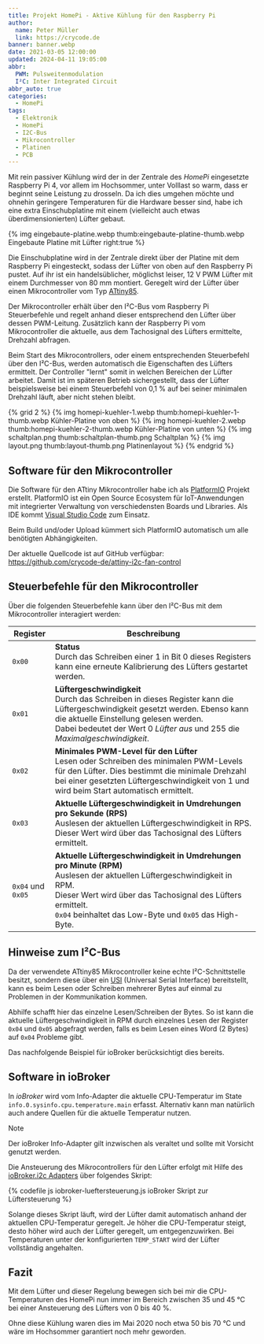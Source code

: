 ```yaml
---
title: Projekt HomePi - Aktive Kühlung für den Raspberry Pi
author:
  name: Peter Müller
  link: https://crycode.de
banner: banner.webp
date: 2021-03-05 12:00:00
updated: 2024-04-11 19:05:00
abbr:
  PWM: Pulsweitenmodulation
  I²C: Inter Integrated Circuit
abbr_auto: true
categories:
  - HomePi
tags:
  - Elektronik
  - HomePi
  - I2C-Bus
  - Mikrocontroller
  - Platinen
  - PCB
---
```


Mit rein passiver Kühlung wird der in der Zentrale des *HomePi* eingesetzte Raspberry Pi 4, vor allem im Hochsommer, unter Volllast so warm, dass er beginnt seine Leistung zu drosseln. Da ich dies umgehen möchte und ohnehin geringere Temperaturen für die Hardware besser sind, habe ich eine extra Einschubplatine mit einem (vielleicht auch etwas überdimensionierten) Lüfter gebaut.

<!-- more -->

{% img eingebaute-platine.webp thumb:eingebaute-platine-thumb.webp Eingebaute Platine mit Lüfter right:true %}

Die Einschubplatine wird in der Zentrale direkt über der Platine mit dem Raspberry Pi eingesteckt, sodass der Lüfter von oben auf den Raspberry Pi pustet. Auf ihr ist ein handelsüblicher, möglichst leiser, 12 V PWM Lüfter mit einem Durchmesser von 80 mm montiert. Geregelt wird der Lüfter über einen Mikrocontroller vom Typ [ATtiny85](https://ww1.microchip.com/downloads/en/DeviceDoc/Atmel-2586-AVR-8-bit-Microcontroller-ATtiny25-ATtiny45-ATtiny85_Datasheet.pdf).

Der Mikrocontroller erhält über den I²C-Bus vom Raspberry Pi Steuerbefehle und regelt anhand dieser entsprechend den Lüfter über dessen PWM-Leitung. Zusätzlich kann der Raspberry Pi vom Mikrocontroller die aktuelle, aus dem Tachosignal des Lüfters ermittelte, Drehzahl abfragen.

Beim Start des Mikrocontrollers, oder einem entsprechenden Steuerbefehl über den I²C-Bus, werden automatisch die Eigenschaften des Lüfters ermittelt. Der Controller "lernt" somit in welchen Bereichen der Lüfter arbeitet. Damit ist im späteren Betrieb sichergestellt, dass der Lüfter beispielsweise bei einem Steuerbefehl von 0,1 % auf bei seiner minimalen Drehzahl läuft, aber nicht stehen bleibt.

{% grid 2 %}
{% img homepi-kuehler-1.webp thumb:homepi-kuehler-1-thumb.webp Kühler-Platine von oben %}
{% img homepi-kuehler-2.webp thumb:homepi-kuehler-2-thumb.webp Kühler-Platine von unten %}
{% img schaltplan.png thumb:schaltplan-thumb.png Schaltplan %}
{% img layout.png thumb:layout-thumb.png Platinenlayout %}
{% endgrid %}

## Software für den Mikrocontroller

Die Software für den ATtiny Mikrocontroller habe ich als [PlatformIO](https://platformio.org/) Projekt erstellt. PlatformIO ist ein Open Source Ecosystem für IoT-Anwendungen mit integrierter Verwaltung von verschiedensten Boards und Libraries. Als IDE kommt [Visual Studio Code](https://code.visualstudio.com/) zum Einsatz.

Beim Build und/oder Upload kümmert sich PlatformIO automatisch um alle benötigten Abhängigkeiten.

Der aktuelle Quellcode ist auf GitHub verfügbar: <https://github.com/crycode-de/attiny-i2c-fan-control>

## Steuerbefehle für den Mikrocontroller

Über die folgenden Steuerbefehle kann über den I²C-Bus mit dem Mikrocontroller interagiert werden:

| Register | Beschreibung |
|---|---|
| `0x00` | **Status**<br />Durch das Schreiben einer 1 in Bit 0 dieses Registers kann eine erneute Kalibrierung des Lüfters gestartet werden. |
| `0x01` | **Lüftergeschwindigkeit**<br />Durch das Schreiben in dieses Register kann die Lüftergeschwindigkeit gesetzt werden. Ebenso kann die aktuelle Einstellung gelesen werden.<br />Dabei bedeutet der Wert 0 *Lüfter aus* und 255 die *Maximalgeschwindigkeit*. |
| `0x02` | **Minimales PWM-Level für den Lüfter**<br />Lesen oder Schreiben des minimalen PWM-Levels für den Lüfter. Dies bestimmt die minimale Drehzahl bei einer gesetzten Lüftergeschwindigkeit von 1 und wird beim Start automatisch ermittelt. |
| `0x03` | **Aktuelle Lüftergeschwindigkeit in Umdrehungen pro Sekunde (RPS)**<br />Auslesen der aktuellen Lüftergeschwindigkeit in RPS.<br />Dieser Wert wird über das Tachosignal des Lüfters ermittelt. |
| `0x04` und `0x05` | **Aktuelle Lüftergeschwindigkeit in Umdrehungen pro Minute (RPM)**<br />Auslesen der aktuellen Lüftergeschwindigkeit in RPM.<br />Dieser Wert wird über das Tachosignal des Lüfters ermittelt.<br />`0x04` beinhaltet das Low-Byte und `0x05` das High-Byte. |

## Hinweise zum I²C-Bus

Da der verwendete ATtiny85 Mikrocontroller keine echte I²C-Schnittstelle besitzt, sondern diese über ein [USI](https://www.mikrocontroller.net/articles/USI) (Universal Serial Interface) bereitstellt, kann es beim Lesen oder Schreiben mehrerer Bytes auf einmal zu Problemen in der Kommunikation kommen.

Abhilfe schafft hier das einzelne Lesen/Schreiben der Bytes. So ist kann die aktuelle Lüftergeschwindigkeit in RPM durch einzelnes Lesen der Register `0x04` und `0x05` abgefragt werden, falls es beim Lesen eines Word (2 Bytes) auf `0x04` Probleme gibt.

Das nachfolgende Beispiel für ioBroker berücksichtigt dies bereits.

## Software in ioBroker

In *ioBroker* wird vom Info-Adapter die aktuelle CPU-Temperatur im State `info.0.sysinfo.cpu.temperature.main` erfasst. Alternativ kann man natürlich auch andere Quellen für die aktuelle Temperatur nutzen.

> [!NOTE]
> Der ioBroker Info-Adapter gilt inzwischen als veraltet und sollte mit Vorsicht genutzt werden.

Die Ansteuerung des Mikrocontrollers für den Lüfter erfolgt mit Hilfe des [ioBroker.i2c Adapters](https://github.com/UncleSamSwiss/ioBroker.i2c) über folgendes Skript:

{% codefile js iobroker-lueftersteuerung.js ioBroker Skript zur Lüftersteuerung %}

Solange dieses Skript läuft, wird der Lüfter damit automatisch anhand der aktuellen CPU-Temperatur geregelt. Je höher die CPU-Temperatur steigt, desto höher wird auch der Lüfter geregelt, um entgegenzuwirken. Bei Temperaturen unter der konfigurierten `TEMP_START` wird der Lüfter vollständig angehalten.

## Fazit

Mit dem Lüfter und dieser Regelung bewegen sich bei mir die CPU-Temperaturen des HomePi nun immer im Bereich zwischen 35 und 45 °C bei einer Ansteuerung des Lüfters von 0 bis 40 %.

Ohne diese Kühlung waren dies im Mai 2020 noch etwa 50 bis 70 °C und wäre im Hochsommer garantiert noch mehr geworden.
